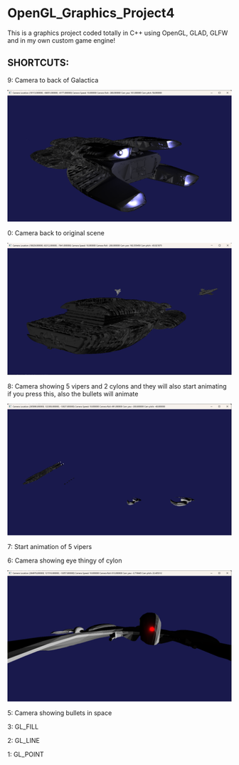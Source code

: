 # OpenGL_Graphics_Project4
This is a graphics project coded totally in C++ using OpenGL, GLAD, GLFW and in my own custom game engine!

## SHORTCUTS:
9: Camera to back of Galactica

![Screenshot](3.png)

0: Camera back to original scene

![Screenshot](2.png)

8: Camera showing 5 vipers and 2 cylons and they will also start animating if you press this, also the bullets will animate

![Screenshot](4.png)

7: Start animation of 5 vipers

6: Camera showing eye thingy of cylon

![Screenshot](1.png)

5: Camera showing bullets in space

3: GL_FILL

2: GL_LINE

1: GL_POINT
